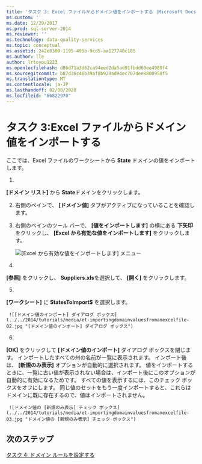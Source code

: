```yaml
---
title: 'タスク 3: Excel ファイルからドメイン値をインポートする |Microsoft Docs'
ms.custom: ''
ms.date: 12/29/2017
ms.prod: sql-server-2014
ms.reviewer: ''
ms.technology: data-quality-services
ms.topic: conceptual
ms.assetid: 242e8309-1195-495b-9cd5-aa127748c185
ms.author: lle
author: lrtoyou1223
ms.openlocfilehash: d86d71a3d62ca94eed2da5ad91fbdd60ee4989f4
ms.sourcegitcommit: b87d36c46b39af8b929ad94ec707dee8800950f5
ms.translationtype: MT
ms.contentlocale: ja-JP
ms.lasthandoff: 02/08/2020
ms.locfileid: "66822970"
---
```

# <a name="task-3-importing-domain-values-from-an-excel-file"></a>タスク 3:Excel ファイルからドメイン値をインポートする

  ここでは、Excel ファイルのワークシートから **State** ドメインの値をインポートします。  
  
1.  
  **[ドメイン リスト]** から **State**ドメインをクリックします。  
  
2.  右側のペインで、 **[ドメイン値]** タブがアクティブになっていることを確認します。  
  
3.  右側のペインのツール バーで、 **[値をインポートします]** の横にある **下矢印** をクリックし、 **[Excel から有効な値をインポートします]** をクリックします。  
  
     ![[Excel から有効な値をインポートします] メニュー](../../2014/tutorials/media/et-importingdomainvaluesfromanexcelfile-01.jpg "[Excel から有効な値をインポートします] メニュー")  
  
4.  
  **[参照]** をクリックし、 **Suppliers.xls**を選択して、 **[開く]** をクリックします。  
  
5.  
  **[ワークシート]** に **StatesToImport$** を選択します。  
  
     ![[ドメイン値のインポート] ダイアログ ボックス](../../2014/tutorials/media/et-importingdomainvaluesfromanexcelfile-02.jpg "[ドメイン値のインポート] ダイアログ ボックス")  
  
6.  
  **[OK]** をクリックして **[ドメイン値のインポート]** ダイアログ ボックスを閉じます。 インポートしたすべての州の名前が一覧に表示されます。 インポート後は、 **[新規のみ表示]** オプションが自動的に選択されます。 値をインポートするときに、一覧に古い値が表示されない場合は、インポート後にこのオプションが自動的に有効になるためです。 すべての値を表示するには、このチェック ボックスをオフにします。 同じ値のセットをもう一度インポートすると、これらはドメインに既に存在するので、値はインポートされません。  
  
     ![ドメイン値の [新規のみ表示] チェック ボックス](../../2014/tutorials/media/et-importingdomainvaluesfromanexcelfile-03.jpg "ドメイン値の [新規のみ表示] チェック ボックス")  
  
## <a name="next-step"></a>次のステップ  
 [タスク 4: ドメイン ルールを設定する](../../2014/tutorials/task-4-setting-domain-rules.md)  
  
  
